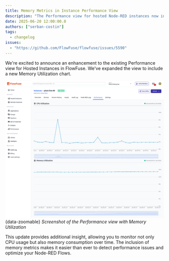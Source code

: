 ```yaml
---
title: Memory Metrics in Instance Performance View
description: "The Performance view for hosted Node-RED instances now includes a memory usage chart"
date: 2025-06-20 12:00:00.0
authors: ["serban-costin"]
tags:
  - changelog
issues:
  - "https://github.com/FlowFuse/flowfuse/issues/5590"
---
```


We're excited to announce an enhancement to the existing Performance view for Hosted Instances in FlowFuse. We've expanded the view to include a new Memory Utilization chart.

![Screenshot of the expanded Performance view with Memory Utilization](./images/instance-performance-memory.png){data-zoomable}
_Screenshot of the Performance view with Memory Utilization_

This update provides additional insight, allowing you to monitor not only CPU usage but also memory consumption over time. The inclusion of memory metrics makes it easier than ever to detect performance issues and optimize your Node-RED Flows.
